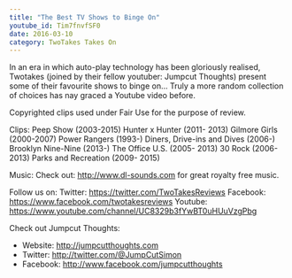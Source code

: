 ```yaml
---
title: "The Best TV Shows to Binge On"
youtube_id: Tim7fnvfSF0
date: 2016-03-10
category: TwoTakes Takes On
---
```

In an era in which auto-play technology has been gloriously realised, Twotakes (joined by their fellow youtuber: Jumpcut Thoughts) present some of their favourite shows to binge on... Truly a more random collection of choices has nay graced a Youtube video before.

Copyrighted clips used under Fair Use for the purpose of review.

Clips:
Peep Show (2003-2015)
Hunter x Hunter (2011- 2013)
Gilmore Girls (2000-2007)
Power Rangers (1993-)
Diners, Drive-ins and Dives (2006-)
Brooklyn Nine-Nine (2013-)
The Office U.S. (2005- 2013)
30 Rock (2006- 2013)
Parks and Recreation (2009- 2015)


Music:
Check out: http://www.dl-sounds.com for great royalty free music.

Follow us on:
Twitter: https://twitter.com/TwoTakesReviews
Facebook: https://www.facebook.com/twotakesreviews
Youtube: https://www.youtube.com/channel/UC8329b3fYwBT0uHUuVzgPbg

Check out Jumpcut Thoughts:

- Website: http://jumpcutthoughts.com
- Twitter: http://twitter.com/@JumpCutSimon
- Facebook: http://www.facebook.com/jumpcutthoughts